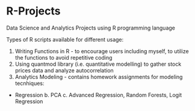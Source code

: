 # R-Projects
Data Science and Analytics Projects using R programming language

Types of R scripts available for different usage:
1. Writing Functions in R - to encourage users including myself, to utilize the functions to avoid repetitive coding 
2. Using quantmod library (i.e. quantitative modelling) to gather stock prices data and analyze autocorrelation
3. Analytics Modeling - contains homework assignments for modeling tecnhiques:
- Regression
         b. PCA
         c. Advanced Regression, Random Forests, Logit Regression

